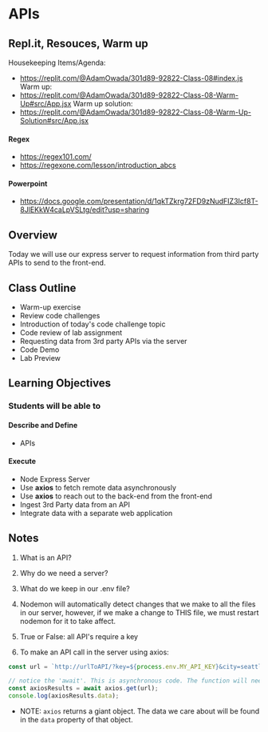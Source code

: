 # APIs

## Repl.it, Resouces, Warm up
Housekeeping Items/Agenda:
  - https://replit.com/@AdamOwada/301d89-92822-Class-08#index.js
Warm up:
  - https://replit.com/@AdamOwada/301d89-92822-Class-08-Warm-Up#src/App.jsx
Warm up solution:
  - https://replit.com/@AdamOwada/301d89-92822-Class-08-Warm-Up-Solution#src/App.jsx

#### Regex
- https://regex101.com/
- https://regexone.com/lesson/introduction_abcs

#### Powerpoint
- https://docs.google.com/presentation/d/1qkTZkrg72FD9zNudFIZ3Icf8T-8JlEKkW4caLpVSLtg/edit?usp=sharing

## Overview

Today we will use our express server to request information from third party APIs to send to the front-end.

## Class Outline

- Warm-up exercise
- Review code challenges
- Introduction of today's code challenge topic
- Code review of lab assignment
- Requesting data from 3rd party APIs via the server
- Code Demo
- Lab Preview

## Learning Objectives

### Students will be able to

#### Describe and Define

- APIs

#### Execute

- Node Express Server
- Use **axios** to fetch remote data asynchronously
- Use **axios** to reach out to the back-end from the front-end
- Ingest 3rd Party data from an API
- Integrate data with a separate web application

## Notes

1. What is an API?

1. Why do we need a server?

1. What do we keep in our .env file?

1. Nodemon will automatically detect changes that we make to all the files in our server, however, if we make a change to THIS file, we must restart nodemon for it to take affect.

1. True or False: all API's require a key

1. To make an API call in the server using axios:

  ```javaScript
  const url = `http://urlToAPI/?key=${process.env.MY_API_KEY}&city=seattle`;

  // notice the 'await'. This is asynchronous code. The function will need to be 'async'
  const axiosResults = await axios.get(url);
  console.log(axiosResults.data);
  ```

- NOTE: `axios` returns a giant object. The data we care about will be found in the `data` property of that object.

